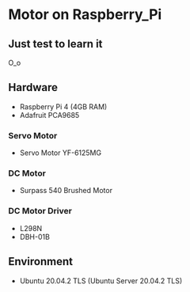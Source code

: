 # Motor on Raspberry_Pi  
## Just test to learn it
O_o

## Hardware  
* Raspberry Pi 4 (4GB RAM)  
* Adafruit PCA9685  
### Servo Motor  
* Servo Motor YF-6125MG  
### DC Motor  
* Surpass 540 Brushed Motor  
### DC Motor Driver  
* L298N  
* DBH-01B  

## Environment  
* Ubuntu 20.04.2 TLS (Ubuntu Server 20.04.2 TLS)
